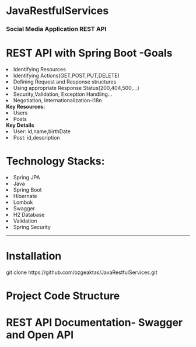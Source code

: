 # JavaRestfulServices
<h3>Social Media Application REST API</h3>
<h1>REST API with Spring Boot -Goals </h1>
<li>Identifying Resources</li>
<li>Identifying Actions(GET,POST,PUT,DELETE)</li>
<li>Defining Request and Response structures</li>
<li>Using appropriate Response Status(200,404,500,...)</li>
<li>Security,Validation, Exception Handling...</li>
<li> Negotiation, Internationalization-i18n </li>
<b> Key Resources: </b>
<li>Users</li>
<li>Posts</li>
<b>Key Details</b>
<li>User: id,name,birthDate</li>
<li>Post: id,description</li>
<h1>Technology Stacks: </h1>
<li> Spring JPA </li>
<li>Java</li>
<li>Spring Boot</li>
<li> Hibernate </li>
<li>Lombok</li>
<li>Swagger</li>
<li> H2 Database</li>
<li>Validation</li>
<li>Spring Security</li>
<hr>
<h1> Installation </h1>
git clone https://github.com/ozgeaktas/JavaRestfulServices.git

<h1>Project Code Structure</h1>

<h1> REST API Documentation- Swagger and Open API </h1>
